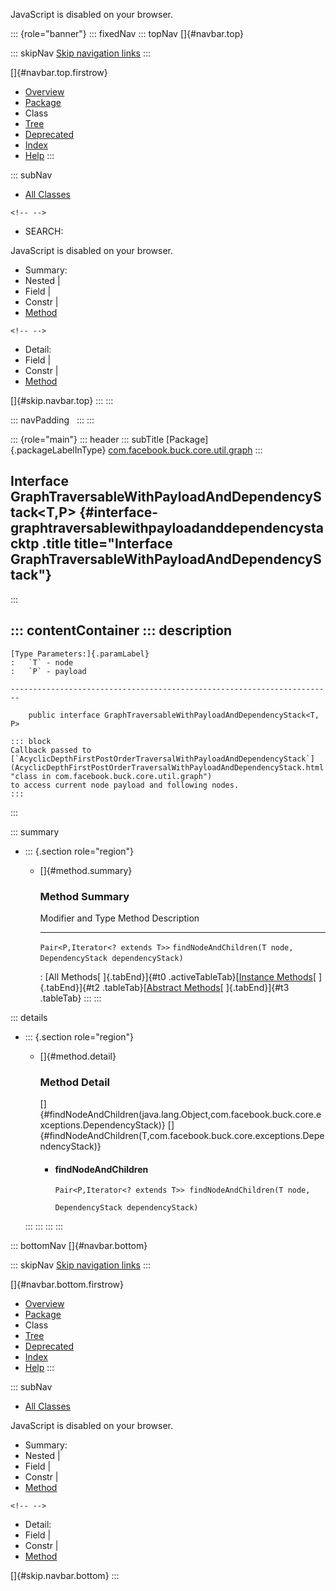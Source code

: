 <div>

JavaScript is disabled on your browser.

</div>

::: {role="banner"}
::: fixedNav
::: topNav
[]{#navbar.top}

::: skipNav
[Skip navigation links](#skip.navbar.top "Skip navigation links")
:::

[]{#navbar.top.firstrow}

-   [Overview](../../../../../../index.html)
-   [Package](package-summary.html)
-   Class
-   [Tree](package-tree.html)
-   [Deprecated](../../../../../../deprecated-list.html)
-   [Index](../../../../../../index-all.html)
-   [Help](../../../../../../help-doc.html)
:::

::: subNav
-   [All Classes](../../../../../../allclasses.html)

```{=html}
<!-- -->
```
-   SEARCH:

<div>

<div>

JavaScript is disabled on your browser.

</div>

</div>

<div>

-   Summary: 
-   Nested \| 
-   Field \| 
-   Constr \| 
-   [Method](#method.summary)

```{=html}
<!-- -->
```
-   Detail: 
-   Field \| 
-   Constr \| 
-   [Method](#method.detail)

</div>

[]{#skip.navbar.top}
:::
:::

::: navPadding
 
:::
:::

::: {role="main"}
::: header
::: subTitle
[Package]{.packageLabelInType} [com.facebook.buck.core.util.graph](package-summary.html)
:::

## Interface GraphTraversableWithPayloadAndDependencyStack\<T,​P\> {#interface-graphtraversablewithpayloadanddependencystacktp .title title="Interface GraphTraversableWithPayloadAndDependencyStack"}
:::

::: contentContainer
::: description
-   

    [Type Parameters:]{.paramLabel}
    :   `T` - node
    :   `P` - payload

    ------------------------------------------------------------------------

        public interface GraphTraversableWithPayloadAndDependencyStack<T,​P>

    ::: block
    Callback passed to
    [`AcyclicDepthFirstPostOrderTraversalWithPayloadAndDependencyStack`](AcyclicDepthFirstPostOrderTraversalWithPayloadAndDependencyStack.html "class in com.facebook.buck.core.util.graph")
    to access current node payload and following nodes.
    :::
:::

::: summary
-   ::: {.section role="region"}
    -   []{#method.summary}

        ### Method Summary

          Modifier and Type                 Method                                                                              Description
          --------------------------------- ----------------------------------------------------------------------------------- -------------
          `Pair<P,​Iterator<? extends T>>`   `findNodeAndChildren​(T node,                    DependencyStack dependencyStack)`    

          : [All Methods[ ]{.tabEnd}]{#t0 .activeTableTab}[[Instance
          Methods](javascript:show(2);)[ ]{.tabEnd}]{#t2
          .tableTab}[[Abstract
          Methods](javascript:show(4);)[ ]{.tabEnd}]{#t3 .tableTab}
    :::
:::

::: details
-   ::: {.section role="region"}
    -   []{#method.detail}

        ### Method Detail

        []{#findNodeAndChildren(java.lang.Object,com.facebook.buck.core.exceptions.DependencyStack)}
        []{#findNodeAndChildren(T,com.facebook.buck.core.exceptions.DependencyStack)}

        -   #### findNodeAndChildren

            ``` methodSignature
            Pair<P,​Iterator<? extends T>> findNodeAndChildren​(T node,
                                                                    DependencyStack dependencyStack)
            ```
    :::
:::
:::
:::

::: bottomNav
[]{#navbar.bottom}

::: skipNav
[Skip navigation links](#skip.navbar.bottom "Skip navigation links")
:::

[]{#navbar.bottom.firstrow}

-   [Overview](../../../../../../index.html)
-   [Package](package-summary.html)
-   Class
-   [Tree](package-tree.html)
-   [Deprecated](../../../../../../deprecated-list.html)
-   [Index](../../../../../../index-all.html)
-   [Help](../../../../../../help-doc.html)
:::

::: subNav
-   [All Classes](../../../../../../allclasses.html)

<div>

<div>

JavaScript is disabled on your browser.

</div>

</div>

<div>

-   Summary: 
-   Nested \| 
-   Field \| 
-   Constr \| 
-   [Method](#method.summary)

```{=html}
<!-- -->
```
-   Detail: 
-   Field \| 
-   Constr \| 
-   [Method](#method.detail)

</div>

[]{#skip.navbar.bottom}
:::
